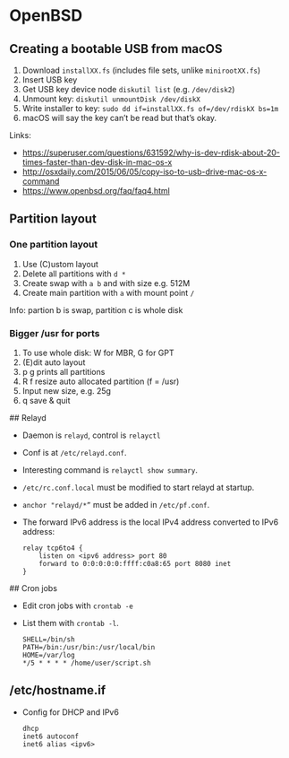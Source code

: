 # OpenBSD

## Creating a bootable USB from macOS

1. Download `installXX.fs` (includes file sets, unlike `minirootXX.fs`)
2. Insert USB key
3. Get USB key device node `diskutil list` (e.g. `/dev/disk2`)
4. Unmount key: `diskutil unmountDisk /dev/diskX`
5. Write installer to key: `sudo dd if=installXX.fs of=/dev/rdiskX bs=1m`
6. macOS will say the key can’t be read but that’s okay.

Links:
* https://superuser.com/questions/631592/why-is-dev-rdisk-about-20-times-faster-than-dev-disk-in-mac-os-x
* http://osxdaily.com/2015/06/05/copy-iso-to-usb-drive-mac-os-x-command
* https://www.openbsd.org/faq/faq4.html

## Partition layout

### One partition layout

1. Use (C)ustom layout
2. Delete all partitions with `d *`
3. Create swap with `a b` and with size e.g. 512M
4. Create main partition with `a` with mount point `/`

Info: partion b is swap, partition c is whole disk

### Bigger /usr for ports

1. To use whole disk: W for MBR, G for GPT
2. (E)dit auto layout
3. p g prints all partitions
4. R f resize auto allocated partition (f = /usr)
5. Input new size, e.g. 25g
6. q save & quit

## Relayd

* Daemon is `relayd`, control is `relayctl`
* Conf is at `/etc/relayd.conf`.
* Interesting command is `relayctl show summary`.
* `/etc/rc.conf.local` must be modified to start relayd at startup.
* `anchor "relayd/*”` must be added in  `/etc/pf.conf`.
* The forward IPv6 address is the local IPv4 address converted to IPv6 address:

    ```
    relay tcp6to4 {
        listen on <ipv6 address> port 80
        forward to 0:0:0:0:0:ffff:c0a8:65 port 8080 inet
    }
    ```

## Cron jobs

* Edit cron jobs with `crontab -e`
* List them with `crontab -l`.

    ```
    SHELL=/bin/sh
    PATH=/bin:/usr/bin:/usr/local/bin
    HOME=/var/log
    */5 * * * * /home/user/script.sh
    ```

## /etc/hostname.if

* Config for DHCP and IPv6

    ```
    dhcp
    inet6 autoconf
    inet6 alias <ipv6>
    ```

